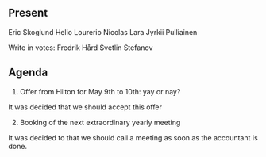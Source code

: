 ## Present
Eric Skoglund
Helio Lourerio
Nicolas Lara
Jyrkii Pulliainen

Write in votes:
Fredrik Hård
Svetlin Stefanov

## Agenda

1. Offer from Hilton for May 9th to 10th: yay or nay?

It was decided that we should accept this offer

2. Booking of the next extraordinary yearly meeting

It was decided to that we should call a meeting as soon as the
accountant is done.
